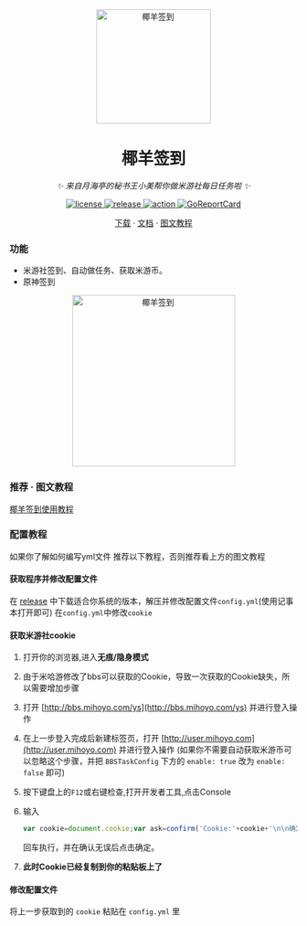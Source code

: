 <div align="center">

<img src="https://user-images.githubusercontent.com/36563862/163517395-dcd65622-08d8-428e-9f35-d6a85becba79.png" width="200" height="200" alt="椰羊签到">

# 椰羊签到
_✨ 来自月海亭的秘书王小美帮你做米游社每日任务啦 ✨_

</div>

<p align="center">
  <a href="https://raw.githubusercontent.com/Akegarasu/cocogoat-signin/master/LICENSE">
    <img src="https://img.shields.io/github/license/Akegarasu/cocogoat-signin" alt="license">
  </a>
  <a href="https://github.com/Akegarasu/cocogoat-signin/releases">
    <img src="https://img.shields.io/github/v/release/Akegarasu/cocogoat-signin?color=blueviolet&include_prereleases" alt="release">
  </a>
  <a href="https://github.com/Akegarasu/cocogoat-signin/actions">
    <img src="https://github.com/Akegarasu/cocogoat-signin/workflows/CI/badge.svg" alt="action">
  </a>
  <a href="https://goreportcard.com/report/github.com/Akegarasu/cocogoat-signin">
    <img src="https://goreportcard.com/badge/github.com/Akegarasu/cocogoat-signin" alt="GoReportCard">
  </a>
</p>

<p align="center">
  <a href="https://github.com/Akegarasu/cocogoat-signin/releases">下载</a>
  ·
  <a href="https://github.com/Akegarasu/cocogoat-signin/blob/main/README.md">文档</a>
  ·
  <a href="https://docs.qq.com/doc/DZFF0aWRzcGhRcWd4">图文教程</a>
</p>

### 功能
- 米游社签到、自动做任务、获取米游币。  
- 原神签到

<div align="center">
   <img src="https://user-images.githubusercontent.com/36563862/163519727-99b4951c-3f06-48a6-bdc6-e63b46bb1f58.png" width="285" height="300" alt="椰羊签到">
</div>

### 推荐 · 图文教程

[椰羊签到使用教程](https://docs.qq.com/doc/DZFF0aWRzcGhRcWd4)

### 配置教程

如果你了解如何编写yml文件 推荐以下教程，否则推荐看上方的图文教程

#### 获取程序并修改配置文件
在 [release](https://github.com/Akegarasu/cocogoat-signin/releases) 中下载适合你系统的版本，解压并修改配置文件`config.yml`(使用记事本打开即可)
在`config.yml`中修改`cookie`

#### 获取米游社cookie
1. 打开你的浏览器,进入**无痕/隐身模式**

2. 由于米哈游修改了bbs可以获取的Cookie，导致一次获取的Cookie缺失，所以需要增加步骤

3. 打开 [http://bbs.mihoyo.com/ys](http://bbs.mihoyo.com/ys) 并进行登入操作

4. 在上一步登入完成后新建标签页，打开 [http://user.mihoyo.com](http://user.mihoyo.com) 并进行登入操作 (如果你不需要自动获取米游币可以忽略这个步骤，并把 `BBSTaskConfig` 下方的 `enable: true` 改为 `enable: false` 即可)

5. 按下键盘上的`F12`或右键检查,打开开发者工具,点击Console

6. 输入

   ```javascript
   var cookie=document.cookie;var ask=confirm('Cookie:'+cookie+'\n\n确定是否将cookie复制到剪贴板?');if(ask==true){copy(cookie);msg=cookie}else{msg='取消'}
   ```

   回车执行，并在确认无误后点击确定。

7. **此时Cookie已经复制到你的粘贴板上了**

#### 修改配置文件

将上一步获取到的 `cookie` 粘贴在 `config.yml` 里
